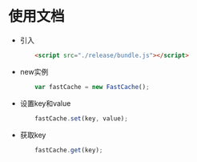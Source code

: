 # 使用文档

- 引入
    ```html
        <script src="./release/bundle.js"></script>
    ```

- new实例
    ```js
        var fastCache = new FastCache();
    ```

- 设置key和value
    ```js
        fastCache.set(key, value);
    ```

- 获取key
    ```js
        fastCache.get(key);
    ```

